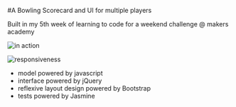 #A Bowling Scorecard and UI for multiple players

Built in my 5th week of learning to code for a weekend challenge @ makers academy

![in action]('/docs/example.gif')

![responsiveness]('/docs/responsive.gif')

- model powered by javascript
- interface powered by jQuery
- reflexive layout design powered by Bootstrap
- tests powered by Jasmine
